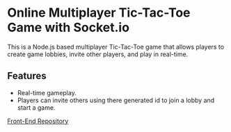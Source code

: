 # Online Multiplayer Tic-Tac-Toe Game with Socket.io

This is a Node.js based multiplayer Tic-Tac-Toe game that allows players to create game lobbies, invite other players, and play in real-time.
## Features

- Real-time gameplay.
- Players can invite others using there generated id to join a lobby and start a game.

[Front-End Repository](https://github.com/laktam/tic-tac-toe-online-front-end/)
